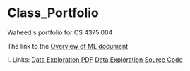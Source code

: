 # Class_Portfolio
Waheed's portfolio for CS 4375.004

The link to the [Overview of ML document](https://github.com/waheedanwar2699/Class_Portfolio/blob/main/Overview%20of%20ML.pdf)

I. Links: [Data Exploration PDF](https://github.com/waheedanwar2699/Class_Portfolio/blob/main/Data%20Exploration.pdf)
          [Data Exploration Source Code]()
